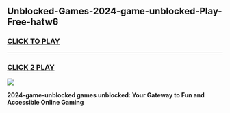 
## Unblocked-Games-2024-game-unblocked-Play-Free-hatw6
<h3>
<a href="https://premium76.site?title=2024-game-unblocked&ref=18A">CLICK TO PLAY</a></h3>
<hr>

<h3>
<a href="https://premium76.site?title=2024-game-unblocked&ref=18A">CLICK 2 PLAY</a>
  
</h3>

<a href="https://premium76.site?title=2024-game-unblocked&ref=18A"><img src="https://clearcache.store/games.png"></a>


**2024-game-unblocked games unblocked: Your Gateway to Fun and Accessible Online Gaming**
